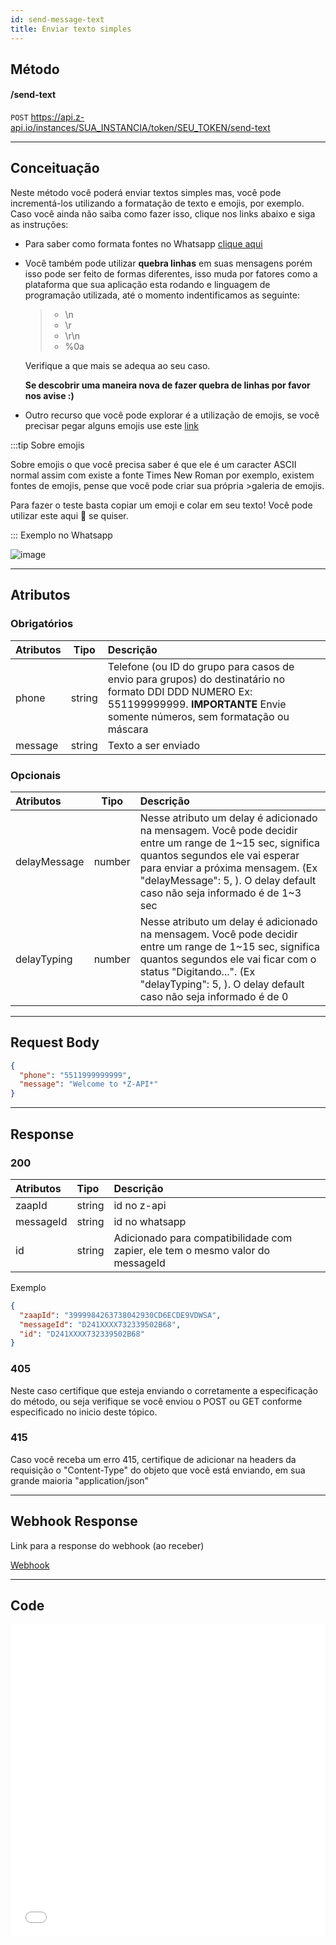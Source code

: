 ```yaml
---
id: send-message-text
title: Enviar texto simples
---
```


## Método

#### /send-text

`POST` https://api.z-api.io/instances/SUA_INSTANCIA/token/SEU_TOKEN/send-text

---

## Conceituação

Neste método você poderá enviar textos simples mas, você pode incrementá-los utilizando a formatação de texto e emojis, por exemplo. Caso você ainda não saiba como fazer isso, clique nos links abaixo e siga as instruções:

- Para saber como formata fontes no Whatsapp [clique aqui]

- Você também pode utilizar **quebra linhas** em suas mensagens porém isso pode ser feito de formas diferentes, isso muda por fatores como a plataforma que sua aplicação esta rodando e linguagem de programação utilizada, até o momento indentificamos as seguinte:

  > - \n
  > - \r
  > - \r\n
  > - %0a

  Verifique a que mais se adequa ao seu caso.

  **Se descobrir uma maneira nova de fazer quebra de linhas por favor nos avise :)**

- Outro recurso que você pode explorar é a utilização de emojis, se você precisar pegar alguns emojis use este [link]

[clique aqui]: https://faq.whatsapp.com/general/chats/how-to-format-your-messages/?lang=pt_br
[link]: https://fsymbols.com/pt/emoji/

:::tip Sobre emojis

Sobre emojis o que você precisa saber é que ele é um caracter ASCII normal assim com existe a fonte Times New Roman por exemplo, existem fontes de emojis, pense que você pode criar sua própria >galeria de emojis.

Para fazer o teste basta copiar um emoji e colar em seu texto! Você pode utilizar este aqui 🤪 se quiser.

::: Exemplo no Whatsapp

![image](../../img/send-message-text.jpeg)

---

## Atributos

### Obrigatórios

| Atributos | Tipo | Descrição |
| :-- | :-: | :-- |
| phone | string | Telefone (ou ID do grupo para casos de envio para grupos) do destinatário no formato DDI DDD NUMERO Ex: 551199999999. **IMPORTANTE** Envie somente números, sem formatação ou máscara |
| message | string | Texto a ser enviado |

### Opcionais

| Atributos | Tipo | Descrição |
| :-- | :-: | :-- |
| delayMessage | number | Nesse atributo um delay é adicionado na mensagem. Você pode decidir entre um range de 1~15 sec, significa quantos segundos ele vai esperar para enviar a próxima mensagem. (Ex "delayMessage": 5, ). O delay default caso não seja informado é de 1~3 sec |
| delayTyping  | number | Nesse atributo um delay é adicionado na mensagem. Você pode decidir entre um range de 1~15 sec, significa quantos segundos ele vai ficar com o status "Digitando...". (Ex "delayTyping": 5, ). O delay default caso não seja informado é de 0|

---

## Request Body

```json
{
  "phone": "5511999999999",
  "message": "Welcome to *Z-API*"
}
```

---

## Response

### 200

| Atributos | Tipo   | Descrição      |
| :-------- | :----- | :------------- |
| zaapId    | string | id no z-api    |
| messageId | string | id no whatsapp |
| id | string | Adicionado para compatibilidade com zapier, ele tem o mesmo valor do messageId |


Exemplo

```json
{
  "zaapId": "3999984263738042930CD6ECDE9VDWSA",
  "messageId": "D241XXXX732339502B68",
  "id": "D241XXXX732339502B68"
}
```

### 405

Neste caso certifique que esteja enviando o corretamente a especificação do método, ou seja verifique se você enviou o POST ou GET conforme especificado no inicio deste tópico.

### 415

Caso você receba um erro 415, certifique de adicionar na headers da requisição o "Content-Type" do objeto que você está enviando, em sua grande maioria "application/json"

---

## Webhook Response

Link para a response do webhook (ao receber)

[Webhook](../webhooks/on-message-received#exemplo-de-retorno-de-texto)

---

## Code

<iframe src="//api.apiembed.com/?source=https://raw.githubusercontent.com/Z-API/z-api-docs/main/json-examples/send-text.json&targets=all" frameborder="0" scrolling="no" width="100%" height="500px" seamless></iframe>
